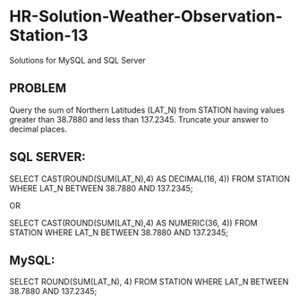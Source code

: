 # HR-Solution-Weather-Observation-Station-13
Solutions for MySQL and SQL Server

## PROBLEM
Query the sum of Northern Latitudes (LAT_N) from STATION having values greater than 38.7880 and less than 137.2345. Truncate your answer to decimal places.

## SQL SERVER:
SELECT CAST(ROUND(SUM(LAT_N),4) AS DECIMAL(16, 4))
FROM STATION 
WHERE LAT_N BETWEEN 38.7880 AND 137.2345;

OR

SELECT CAST(ROUND(SUM(LAT_N),4) AS NUMERIC(36, 4))
FROM STATION 
WHERE LAT_N BETWEEN 38.7880 AND 137.2345;

## MySQL:
SELECT ROUND(SUM(LAT_N), 4)
FROM STATION
WHERE LAT_N BETWEEN 38.7880 AND 137.2345;


